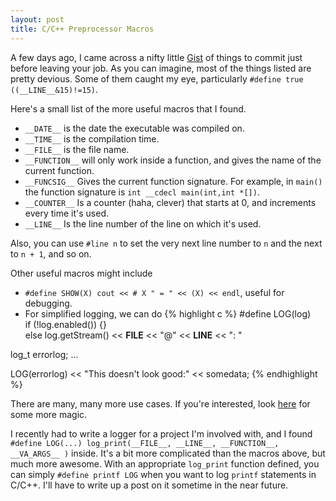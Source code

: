 ```yaml
---
layout: post
title: C/C++ Preprocessor Macros
---
```


A few days ago, I came across a nifty little [Gist](https://gist.github.com/aras-p/6224951) of things to commit just before leaving your job. As you can imagine, most of the things listed are pretty devious. Some of them caught my eye, particularly  `#define true ((__LINE__&15)!=15)`.

Here's a small list of the more useful macros that I found.

* `__DATE__` is the date the executable was compiled on.
* `__TIME__` is the compilation time.
* `__FILE__` is the file name.
* `__FUNCTION__` will only work inside a function, and gives the name of the current function.
* `__FUNCSIG__` Gives the current function signature. For example, in `main()` the function signature is `int __cdecl main(int,int *[])`.
* `__COUNTER__` Is a counter (haha, clever) that starts at 0, and increments every time it's used.
* `__LINE__` Is the line number of the line on which it's used.

Also, you can use `#line n` to set the very next line number to `n` and the next to `n + 1`, and so on.

Other useful macros might include

* `#define SHOW(X) cout << # X " = " << (X) << endl`, useful for debugging.
* For simplified logging, we can do
  {% highlight c %}
#define LOG(log)                                            \
if (!log.enabled()) {}                                      \
else log.getStream() << __FILE__ << "@" << __LINE__ << ": "

log_t errorlog;
...

LOG(errorlog) << "This doesn't look good:" << somedata;
  {% endhighlight %}

There are many, many more use cases. If you're interested, look [here](http://jhnet.co.uk/articles/cpp_magic) for some more magic.

I recently had to write a logger for a project I'm involved with, and I found `#define LOG(...) log_print(__FILE__, __LINE__, __FUNCTION__, __VA_ARGS__ )` inside. It's a bit more complicated than the macros above, but much more awesome. With an appropriate `log_print` function defined, you can simply `#define printf LOG` when you want to log `printf` statements in C/C++. I'll have to write up a post on it sometime in the near future.
